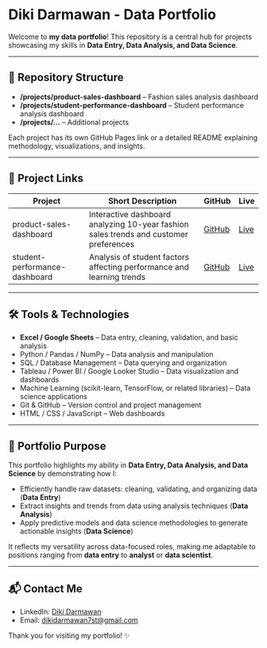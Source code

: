 # Diki Darmawan - Data Portfolio

Welcome to **my data portfolio**! This repository is a central hub for projects showcasing my skills in **Data Entry, Data Analysis, and Data Science**.

---

## 📂 Repository Structure

- **/projects/product-sales-dashboard** – Fashion sales analysis dashboard  
- **/projects/student-performance-dashboard** – Student performance analysis dashboard  
- **/projects/...** – Additional projects

Each project has its own GitHub Pages link or a detailed README explaining methodology, visualizations, and insights.

---

## 🔗 Project Links

| Project | Short Description | GitHub | Live |
|--------|-----------------|------------------|----------------------|
| product-sales-dashboard | Interactive dashboard analyzing 10-year fashion sales trends and customer preferences | [GitHub](https://github.com/dkruma/dkruma.github.io/tree/main/projects/product-sales-dashboard) | [Live](https://dkruma.github.io/product-sales-dashboard/)
| student-performance-dashboard | Analysis of student factors affecting performance and learning trends | [GitHub](https://github.com/dkruma/dkruma.github.io/tree/main/projects/student-performance-dashboard) | [Live](https://dkruma.github.io/student-performance-dashboard/)

---

## 🛠️ Tools & Technologies

- **Excel / Google Sheets** – Data entry, cleaning, validation, and basic analysis  
- Python / Pandas / NumPy – Data analysis and manipulation  
- SQL / Database Management – Data querying and organization  
- Tableau / Power BI / Google Looker Studio – Data visualization and dashboards  
- Machine Learning (scikit-learn, TensorFlow, or related libraries) – Data science applications  
- Git & GitHub – Version control and project management  
- HTML / CSS / JavaScript – Web dashboards

---

## 📌 Portfolio Purpose

This portfolio highlights my ability in **Data Entry, Data Analysis, and Data Science** by demonstrating how I:  

- Efficiently handle raw datasets: cleaning, validating, and organizing data (**Data Entry**)  
- Extract insights and trends from data using analysis techniques (**Data Analysis**)  
- Apply predictive models and data science methodologies to generate actionable insights (**Data Science**)  

It reflects my versatility across data-focused roles, making me adaptable to positions ranging from **data entry** to **analyst** or **data scientist**.

---

## 📬 Contact Me

- LinkedIn: [Diki Darmawan](https://bit.ly/LinkedInDikiDarmawan)  
- Email: dikidarmawan7st@gmail.com

Thank you for visiting my portfolio! ✨
